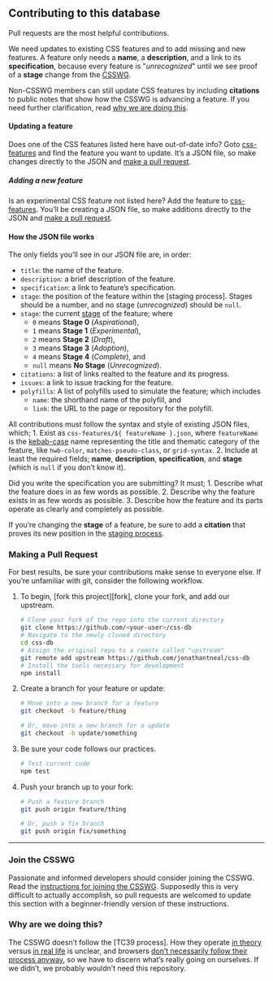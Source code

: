 ## Contributing to this database

Pull requests are the most helpful contributions.

We need updates to existing CSS features and to add missing and new features. A feature only needs a **name**, a **description**, and a link to its **specification**, because every feature is "*unrecognized*" until we see proof of a **stage** change from the [CSSWG](#join-the-csswg).

Non-CSSWG members can still update CSS features by including **citations** to public notes that show how the CSSWG is advancing a feature. If you need further clarification, read [why we are doing this](#why-are-we-doing-this).

#### Updating a feature

Does one of the CSS features listed here have out-of-date info? Goto [css-features](css-features) and find the feature you want to update. It’s a JSON file, so make changes directly to the JSON and [make a pull request](#making-a-pull-request).

##### Adding a new feature

Is an experimental CSS feature not listed here? Add the feature to [css-features](css-features). You’ll be creating a JSON file, so make additions directly to the JSON and [make a pull request](#making-a-pull-request).

#### How the JSON file works

The only fields you’ll see in our JSON file are, in order:

- `title`: the name of the feature.
- `description`: a brief description of the feature.
- `specification`: a link to feature’s specification.
- `stage`: the position of the feature within the [staging process]. Stages should be a number, and no stage (*unrecognized*) should be `null`.
- `stage`: the current [stage](README.md#staging-process) of the feature; where
    + `0` means **Stage 0** (*Aspirational*),
    + `1` means **Stage 1** (*Experimental*),
    + `2` means **Stage 2** (*Draft*),
    + `3` means **Stage 3** (*Adoption*),
    + `4` means **Stage 4** (*Complete*), and
    + `null` means **No Stage** (*Unrecognized*).
- `citations`: a list of links realted to the feature and its progress.
- `issues`: a link to issue tracking for the feature.
- `polyfills`: A list of polyfills used to simulate the feature; which includes
    + `name`: the shorthand name of the polyfill, and
    + `link`: the URL to the page or repository for the polyfill.

All contributions must follow the syntax and style of existing JSON files, which;
    1. Exist as `css-features/${ featureName }.json`, where `featureName` is the [kebab-case](http://wiki.c2.com/?KebabCase) name representing the title and thematic category of the feature, like `hwb-color`, `matches-pseudo-class`, or `grid-syntax`.
    2. Include at least the required fields; **name**, **description**, **specification**, and **stage** (which is `null` if you don’t know it).

Did you write the specification you are submitting? It must;
    1. Describe what the feature does in as few words as possible.
    2. Describe why the feature exists in as few words as possible.
    3. Describe how the feature and its parts operate as clearly and completely as possible.

If you’re changing the **stage** of a feature, be sure to add a **citation** that proves its new position in the [staging process](README.md#staging-process).

### Making a Pull Request

For best results, be sure your contributions make sense to everyone else. If you’re unfamiliar with git, consider the following workflow.

1. To begin, [fork this project][fork], clone your fork, and add our upstream.
    ```bash
    # Clone your fork of the repo into the current directory
    git clone https://github.com/<your-user>/css-db
    # Navigate to the newly cloned directory
    cd css-db
    # Assign the original repo to a remote called "upstream"
    git remote add upstream https://github.com/jonathantneal/css-db
    # Install the tools necessary for development
    npm install
    ```

2. Create a branch for your feature or update:
    ```bash
    # Move into a new branch for a feature
    git checkout -b feature/thing
    ```
    ```bash
    # Or, move into a new branch for a update
    git checkout -b update/something
    ```

3. Be sure your code follows our practices.
    ```bash
    # Test current code
    npm test
    ```

4. Push your branch up to your fork:
    ```bash
    # Push a feature branch
    git push origin feature/thing
    ```
    ```bash
    # Or, push a fix branch
    git push origin fix/something
    ```

---

### Join the CSSWG

Passionate and informed developers should consider joining the CSSWG. Read the [instructions for joining the CSSWG](https://www.w3.org/2004/01/pp-impl/32061/instructions). Supposedly this is very difficult to actually accomplish, so pull requests are welcomed to update this section with a beginner-friendly version of these instructions.

### Why are we doing this?

The CSSWG doesn’t follow the [TC39 process]. How they operate [in theory](https://www.w3.org/Style/CSS/specs.en.html) versus [in real life](http://fantasai.inkedblade.net/weblog/2011/inside-csswg/) is unclear, and browsers [don’t necessarily follow their process anyway](https://www.chromestatus.com/feature/5753701012602880), so we have to discern what’s really going on ourselves. If we didn’t, we probably wouldn’t need this repository.
